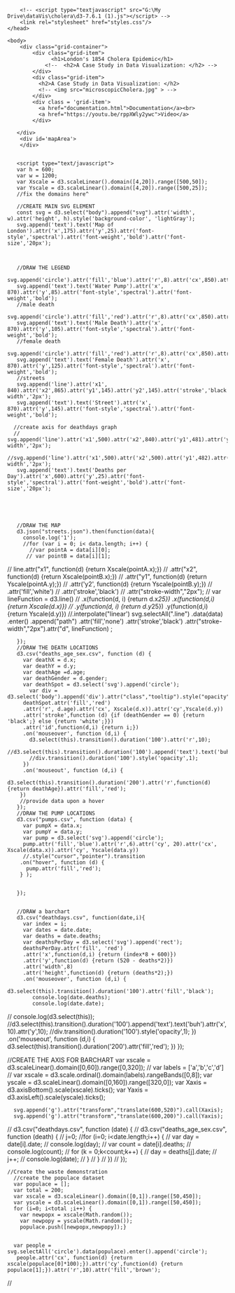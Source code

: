 <!DOCTYPE html>
<html lang="en">
    <head>
        <meta charset="utf-8">
        <title>Cholera Outbreak</title>
        <script src="https://d3js.org/d3.v7.min.js"></script>

        <!-- <script type="textjavascript" src="G:\My Drive\dataVis\cholera\d3-7.6.1 (1).js"></script> -->
        <link rel="stylesheet" href="styles.css"/>
    </head>

    <body>
        <div class="grid-container">
            <div class="grid-item">
                  <h1>London's 1854 Cholera Epidemic</h1>
                <!--  <h2>A Case Study in Data Visualization: </h2> -->
            </div>
            <div class="grid-item">
              <h2>A Case Study in Data Visualization: </h2>
              <!-- <img src="microscopicCholera.jpg" > -->
            </div>
            <div class = 'grid-item'>
              <a href="documentation.html">Documentation</a><br>
              <a href="https://youtu.be/rppXWly2ywc">Video</a>
            </div>
            
       </div>
        <div id='mapArea'>
        </div>


       <script type="text/javascript">
       var h = 600;
       var w = 1200;
       var Xscale = d3.scaleLinear().domain([4,20]).range([500,50]);
       var Yscale = d3.scaleLinear().domain([4,20]).range([500,25]);
       //fix the domains here^

       //CREATE MAIN SVG ELEMENT
       const svg = d3.select("body").append("svg").attr('width', w).attr('height', h).style('background-color', 'lightGray');
       svg.append('text').text('Map of London').attr('x',175).attr('y',25).attr('font-style','spectral').attr('font-weight','bold').attr('font-size','20px');



       //DRAW THE LEGEND
       svg.append('circle').attr('fill','blue').attr('r',8).attr('cx',850).attr('cy',80);
       svg.append('text').text('Water Pump').attr('x', 870).attr('y',85).attr('font-style','spectral').attr('font-weight','bold');
       //male death
       svg.append('circle').attr('fill','red').attr('r',8).attr('cx',850).attr('cy',100).attr('stroke','black');
       svg.append('text').text('Male Death').attr('x', 870).attr('y',105).attr('font-style','spectral').attr('font-weight','bold');
       //female death
       svg.append('circle').attr('fill','red').attr('r',8).attr('cx',850).attr('cy',120).attr('stroke','white');
       svg.append('text').text('Female Death').attr('x', 870).attr('y',125).attr('font-style','spectral').attr('font-weight','bold');
       //streets
       svg.append('line').attr('x1', 840).attr('x2',865).attr('y1',145).attr('y2',145).attr('stroke','black').attr('stroke-width','2px');
       svg.append('text').text('Street').attr('x', 870).attr('y',145).attr('font-style','spectral').attr('font-weight','bold');

      //create axis for deathdays graph
      // svg.append('line').attr('x1',500).attr('x2',840).attr('y1',481).attr('y2',481).attr('stroke','black').attr('stroke-width','2px');
       //svg.append('line').attr('x1',500).attr('x2',500).attr('y1',482).attr('y2',50).attr('stroke','black').attr('stroke-width','2px');
       svg.append('text').text('Deaths per Day').attr('x',600).attr('y',25).attr('font-style','spectral').attr('font-weight','bold').attr('font-size','20px');





       //DRAW THE MAP
       d3.json("streets.json").then(function(data){
         console.log('1');
         //for (var i = 0; i< data.length; i++) {
           //var pointA = data[i][0];
          // var pointB = data[i][1];

  //         line.attr("x1", function(d) {return Xscale(pointA.x);})
    //       .attr("x2", function(d) {return Xscale(pointB.x);})
      //     .attr("y1", function(d) {return Yscale(pointA.y);})
        //   .attr('y2', function(d) {return Yscale(pointB.y);})
          // .attr('fill','white')
          // .attr('stroke','black')
          // .attr("stroke-width","2px");
           //
           var lineFunction = d3.line()
                          //  .x(function(d, i) {return d.x*25})
                            .x(function(d,i) {return Xscale(d.x)})
                          //  .y(function(d, i) {return d.y*25})
                            .y(function(d,i) {return Yscale(d.y)})
                            //.interpolate("linear')
                            svg.selectAll(".line")
                              .data(data)
                              .enter()
                              .append("path")
                              .attr('fill','none')
                              .attr('stroke','black')
                              .attr("stroke-width","2px").attr("d", lineFunction)
;

       });
       //DRAW THE DEATH LOCATIONS
       d3.csv("deaths_age_sex.csv", function (d) {
         var deathX = d.x;
         var deathY = d.y;
         var deathAge =d.age;
         var deathGender = d.gender;
         var deathSpot = d3.select('svg').append('circle');
           var div = d3.select('body').append('div').attr("class","tooltip").style("opacity",0);
         deathSpot.attr('fill','red')
         .attr('r', d.age).attr('cx', Xscale(d.x)).attr('cy',Yscale(d.y))
         .attr('stroke',function (d) {if (deathGender == 0) {return 'black';} else {return 'white';}})
         .attr('id',function(d,i) {return i;})
         .on('mouseover', function (d,i) {
           d3.select(this).transition().duration('100').attr('r',10);
           //d3.select(this).transition().duration('100').append('text').text('buh').attr('x',10).attr('y',10);
           //div.transition().duration('100').style('opacity',1);
         })
         .on('mouseout', function (d,i) {
           d3.select(this).transition().duration('200').attr('r',function(d) {return deathAge}).attr('fill','red');
        })
        //provide data upon a hover
       });
       //DRAW THE PUMP LOCATIONS
       d3.csv("pumps.csv", function (data) {
         var pumpX = data.x;
         var pumpY = data.y;
         var pump = d3.select('svg').append('circle');
         pump.attr('fill','blue').attr('r',6).attr('cy', 20).attr('cx', Xscale(data.x)).attr('cy', Yscale(data.y))
         //.style("cursor","pointer").transition
        .on("hover", function (d) {
          pump.attr('fill','red');
        } );


       });


       //DRAW a barchart
       d3.csv("deathdays.csv", function(date,i){
         var index = i;
         var dates = date.date;
         var deaths = date.deaths;
         var deathsPerDay = d3.select('svg').append('rect');
         deathsPerDay.attr('fill', 'red')
         .attr('x',function(d,i) {return (index*8 + 600)})
         .attr('y',function(d) {return (520 - deaths*2)})
         .attr('width',8)
         .attr('height',function(d) {return (deaths*2);})
         .on('mouseover', function (d,i) {
           d3.select(this).transition().duration('100').attr('fill','black');
            console.log(date.deaths);
            console.log(date.date);
  //         console.log(d3.select(this));
           //d3.select(this).transition().duration('100').append('text').text('buh').attr('x',10).attr('y',10);
           //div.transition().duration('100').style('opacity',1);
         })
         .on('mouseout', function (d,i) {
           d3.select(this).transition().duration('200').attr('fill','red');
        })
       });



//CREATE THE AXIS FOR BARCHART
      var xscale = d3.scaleLinear().domain([0,60]).range([0,320]);
//      var labels = ['a','b','c','d']
    //  var xscale = d3.scale.ordinal().domain(labels).rangeBands([0,8]);
      var yscale = d3.scaleLinear().domain([0,160]).range([320,0]);
      var Xaxis = d3.axisBottom().scale(xscale).ticks();
      var Yaxis = d3.axisLeft().scale(yscale).ticks();

      svg.append('g').attr("transform","translate(600,520)").call(Xaxis);
      svg.append('g').attr("transform","translate(600,200)").call(Yaxis);
//      d3.csv("deathdays.csv", function (date) {
  //      d3.csv("deaths_age_sex.csv", function (death) {
    //      j=0;
          //for (i=0; i<date.length;i++) {
        //    var day = date[i].date;
      //      console.log(day);
    //        var count = date[i].deaths;
  //          console.log(count);
//            for (k = 0;k<count;k++) {
            //  day = deaths[j].date;
          //    j++;
        //      console.log(date);
      //      }
    //      }
  //      })
//      });

    //Create the waste demonstration
      //create the populace dataset
      var populace = [];
      var total = 200;
      var xscale = d3.scaleLinear().domain([0,1]).range([50,450]);
      var yscale = d3.scaleLinear().domain([0,1]).range([50,450]);
      for (i=0; i<total ;i++) {
        var newpopx = xscale(Math.random());
        var newpopy = yscale(Math.random());
        populace.push([newpopx,newpopy]);}


      var people = svg.selectAll('circle').data(populace).enter().append('circle');
       people.attr('cx', function(d) {return xscale(populace[0]*100);}).attr('cy',function(d) {return populace[1];}).attr('r',10).attr('fill','brown');
 </script>
      //</script>

  </body>
</html>
